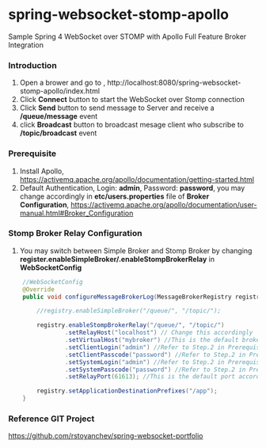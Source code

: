 # spring-websocket-stomp-apollo
Sample Spring 4 WebSocket over STOMP with Apollo Full Feature Broker Integration

### Introduction 
1. Open a brower and go to , http://localhost:8080/spring-websocket-stomp-apollo/index.html
2. Click **Connect** button to start the WebSocket over Stomp connection
3. Click **Send** button to send message to Server and receive a **/queue/message** event
4. click **Broadcast** button to broadcast mesage client who subscribe to **/topic/broadcast** event

### Prerequisite 
1. Install Apollo, https://activemq.apache.org/apollo/documentation/getting-started.html
2. Default Authentication, Login: **admin**, Password: **password**, you may change accordingly in **etc/users.properties** file of **Broker Configuration**, https://activemq.apache.org/apollo/documentation/user-manual.html#Broker_Configuration

### Stomp Broker Relay Configuration
1. You may switch between Simple Broker and Stomp Broker by changing **register.enableSimpleBroker/.enableStompBrokerRelay** in **WebSocketConfig**
```java
    //WebSocketConfig
    @Override
    public void configureMessageBrokerLog(MessageBrokerRegistry registry) {

        //registry.enableSimpleBroker("/queue/", "/topic/");

        registry.enableStompBrokerRelay("/queue/", "/topic/")
                .setRelayHost("localhost") // Change this accordingly
                .setVirtualHost("mybroker") //This is the default broker name according to Apollo installation guide
                .setClientLogin("admin") //Refer to Step.2 in Prerequisite
                .setClientPasscode("password") //Refer to Step.2 in Prerequisite
                .setSystemLogin("admin") //Refer to Step.2 in Prerequisite
                .setSystemPasscode("password") //Refer to Step.2 in Prerequisite
                .setRelayPort(61613); //This is the default port according to Apollo installation guide

        registry.setApplicationDestinationPrefixes("/app");
    }
```

### Reference GIT Project
https://github.com/rstoyanchev/spring-websocket-portfolio